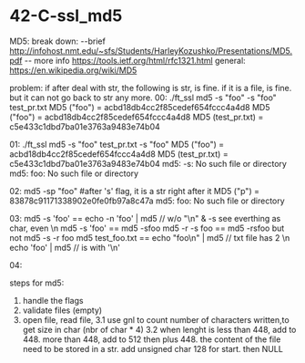 # 42-C-ssl_md5

MD5:
break down: --brief http://infohost.nmt.edu/~sfs/Students/HarleyKozushko/Presentations/MD5.pdf
-- more info https://tools.ietf.org/html/rfc1321.html
general: https://en.wikipedia.org/wiki/MD5

problem:
if after deal with str, the following is str, is fine. if it is a file, is fine. but it can not go back to str any more.
00: ./ft_ssl md5 -s "foo" -s "foo" test_pr.txt
MD5 ("foo") = acbd18db4cc2f85cedef654fccc4a4d8
MD5 ("foo") = acbd18db4cc2f85cedef654fccc4a4d8
MD5 (test_pr.txt) = c5e433c1dbd7ba01e3763a9483e74b04

01: ./ft_ssl md5 -s "foo" test_pr.txt -s "foo"
MD5 ("foo") = acbd18db4cc2f85cedef654fccc4a4d8
MD5 (test_pr.txt) = c5e433c1dbd7ba01e3763a9483e74b04
md5: -s: No such file or directory
md5: foo: No such file or directory

02: md5 -sp "foo" #after 's' flag, it is a str right after it
MD5 ("p") = 83878c91171338902e0fe0fb97a8c47a
md5: foo: No such file or directory

03:
md5 -s 'foo' == echo -n 'foo' | md5 // w/o "\n" & -s see everthing as char,
	even \n
md5 -s 'foo' == md5 -sfoo
md5 -r -s foo == md5 -rsfoo but not md5 -s -r foo
md5 test_foo.txt == echo "foo\n" | md5 // txt file has 2 \n
echo 'foo' | md5 // is with '\n'

04:


steps for md5:
1. handle the flags
2. validate files (empty)
3. open file, read file,
3.1 use gnl to count number of characters written,to get size in char (nbr of char * 4)
3.2 when lenght is less than 448, add to 448. more than 448, add to 512 then plus 448.
the content of the file need to be stored in a str. add unsigned char 128 for start. then NULL
